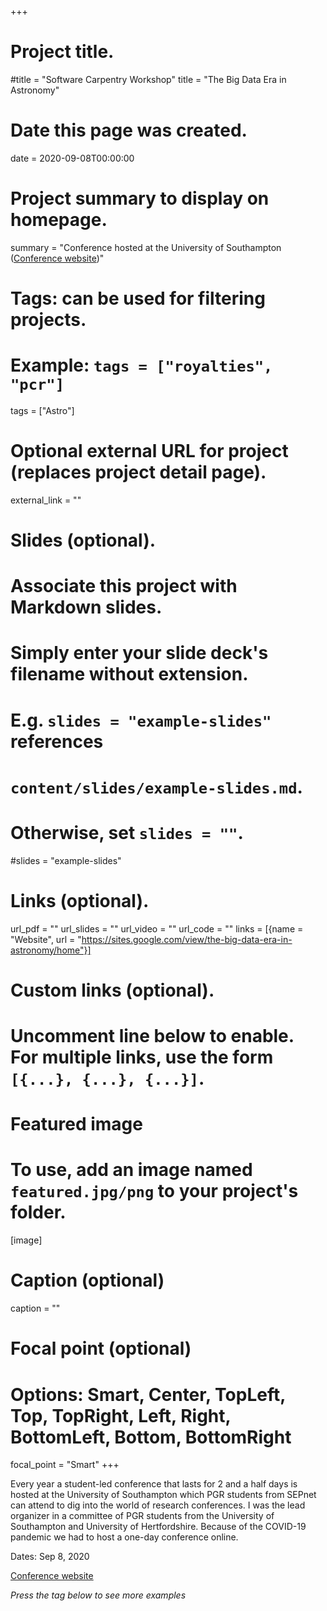+++
# Project title.
#title = "Software Carpentry Workshop"
title = "The Big Data Era in Astronomy"

# Date this page was created.
date = 2020-09-08T00:00:00

# Project summary to display on homepage.
summary = "Conference hosted at the University of Southampton ([Conference website](https://sites.google.com/view/the-big-data-era-in-astronomy/home))"

# Tags: can be used for filtering projects.
# Example: `tags = ["royalties", "pcr"]`
tags = ["Astro"]

# Optional external URL for project (replaces project detail page).
external_link = ""

# Slides (optional).
#   Associate this project with Markdown slides.
#   Simply enter your slide deck's filename without extension.
#   E.g. `slides = "example-slides"` references 
#   `content/slides/example-slides.md`.
#   Otherwise, set `slides = ""`.
#slides = "example-slides"

# Links (optional).
url_pdf = ""
url_slides = ""
url_video = ""
url_code = ""
links = [{name = "Website", url = "https://sites.google.com/view/the-big-data-era-in-astronomy/home"}]

# Custom links (optional).
#   Uncomment line below to enable. For multiple links, use the form `[{...}, {...}, {...}]`.


# Featured image
# To use, add an image named `featured.jpg/png` to your project's folder. 
[image]
  # Caption (optional)
  caption = ""
  
  # Focal point (optional)
  # Options: Smart, Center, TopLeft, Top, TopRight, Left, Right, BottomLeft, Bottom, BottomRight
  focal_point = "Smart"
+++

Every year a student-led conference that lasts for 2 and a half days is hosted at the University of Southampton which PGR students from SEPnet can attend to dig into the world of research conferences. I was the lead organizer in a committee of PGR students from the University of Southampton and University of Hertfordshire. Because of the COVID-19 pandemic we had to host a one-day conference online.

Dates: Sep 8, 2020

[Conference website](https://sites.google.com/view/the-big-data-era-in-astronomy/home)

_Press the tag below to see more examples_
